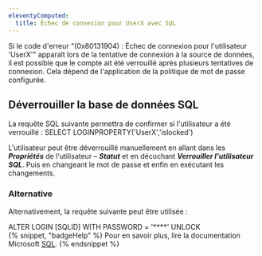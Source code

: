 ```yaml
---
eleventyComputed:
  title: Échec de connexion pour UserX avec SQL
---
```

Si le code d'erreur "(0x80131904) : Échec de connexion pour l'utilisateur 'UserX'" apparaît lors de la tentative de connexion à la source de données, il est possible que le compte ait été verrouillé après plusieurs tentatives de connexion. Cela dépend de l'application de la politique de mot de passe configurée.

## Déverrouiller la base de données SQL
La requête SQL suivante permettra de confirmer si l'utilisateur a été verrouillé : SELECT LOGINPROPERTY('UserX','islocked')

L'utilisateur peut être déverrouillé manuellement en allant dans les ***Propriétés*** de l'utilisateur – ***Statut*** et en décochant ***Verrouiller l'utilisateur SQL***. Puis en changeant le mot de passe et enfin en exécutant les changements.

### Alternative
Alternativement, la requête suivante peut être utilisée :

ALTER LOGIN [SQLID] WITH PASSWORD = '****' UNLOCK  
{% snippet, "badgeHelp" %}
Pour en savoir plus, lire la documentation Microsoft [SQL](https://learn.microsoft.com/fr-fr/sql/sql-server/?view=sql-server-ver16).
{% endsnippet %}
